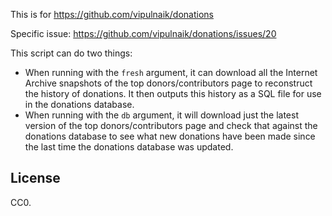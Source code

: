 This is for https://github.com/vipulnaik/donations

Specific issue: https://github.com/vipulnaik/donations/issues/20

This script can do two things:

- When running with the `fresh` argument, it can download all the Internet
  Archive snapshots of the top donors/contributors page to reconstruct the
  history of donations. It then outputs this history as a SQL file for use in
  the donations database.
- When running with the `db` argument, it will download just the latest version
  of the top donors/contributors page and check that against the donations
  database to see what new donations have been made since the last time the
  donations database was updated.

## License

CC0.
